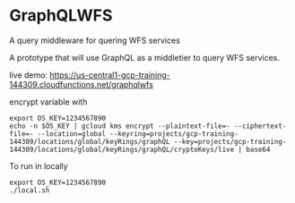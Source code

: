 # GraphQLWFS
A query middleware for quering WFS services

A prototype that will use GraphQL as a middletier to query WFS services.

live demo: https://us-central1-gcp-training-144309.cloudfunctions.net/graphqlwfs

encrypt variable with

```
export OS_KEY=1234567890
echo -n $OS_KEY | gcloud kms encrypt --plaintext-file=- --ciphertext-file=- --location=global --keyring=projects/gcp-training-144309/locations/global/keyRings/graphQL --key=projects/gcp-training-144309/locations/global/keyRings/graphQL/cryptoKeys/live | base64
```

To run in locally
```
export OS_KEY=1234567890
./local.sh
```
